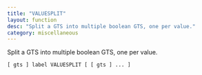 ```yaml
---
title: "VALUESPLIT"
layout: function
desc: "Split a GTS into multiple boolean GTS, one per value."
category: miscellaneous
---
```


Split a GTS into multiple boolean GTS, one per value.

```
[ gts ] label VALUESPLIT [ [ gts ] ... ]
```